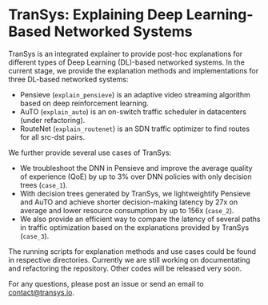 # TranSys: Explaining Deep Learning-Based Networked Systems

TranSys is an integrated explainer to provide post-hoc explanations for different types of Deep Learning (DL)-based networked systems. In the current stage, we provide the explanation methods and implementations for three DL-based networked systems:

- Pensieve (`explain_pensieve`) is an adaptive video streaming algorithm based on deep reinforcement learning.
- AuTO (`explain_auto`) is an on-switch traffic scheduler in datacenters (under refactoring).
- RouteNet (`explain_routenet`) is an SDN traffic optimizer to find routes for all src-dst pairs.

We further provide several use cases of TranSys:

- We troubleshoot the DNN in Pensieve and improve the average quality of experience (QoE) by up to 3% over DNN policies with only decision trees (`case_1`).
- With decision trees generated by TranSys, we lightweightify Pensieve and AuTO and achieve shorter decision-making latency by 27x on average and lower resource consumption by up to 156x (`case_2`).
- We also provide an efficient way to compare the latency of several paths in traffic optimization based on the explanations provided by TranSys (`case_3`).

The running scripts for explanation methods and use cases could be found in respective directories. Currently we are still working on documentating and refactoring the repository. Other codes will be released very soon. 

For any questions, please post an issue or send an email to [contact@transys.io](mailto:contact@transys.io).
